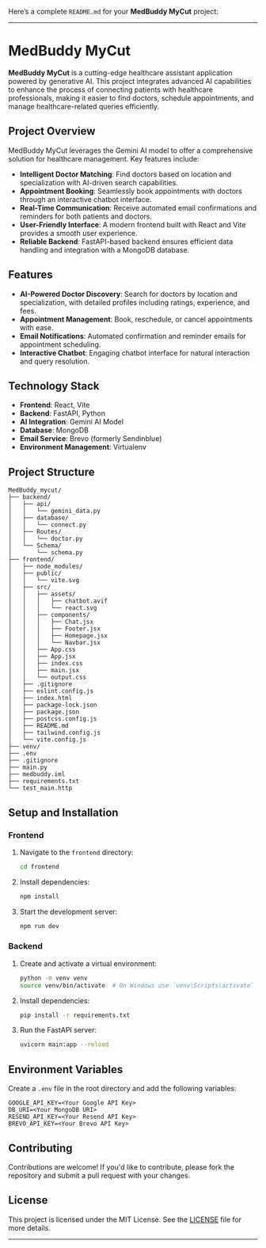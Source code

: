 Here’s a complete `README.md` for your **MedBuddy MyCut** project:

---

# MedBuddy MyCut

**MedBuddy MyCut** is a cutting-edge healthcare assistant application powered by generative AI. This project integrates advanced AI capabilities to enhance the process of connecting patients with healthcare professionals, making it easier to find doctors, schedule appointments, and manage healthcare-related queries efficiently.

## Project Overview

MedBuddy MyCut leverages the Gemini AI model to offer a comprehensive solution for healthcare management. Key features include:

- **Intelligent Doctor Matching**: Find doctors based on location and specialization with AI-driven search capabilities.
- **Appointment Booking**: Seamlessly book appointments with doctors through an interactive chatbot interface.
- **Real-Time Communication**: Receive automated email confirmations and reminders for both patients and doctors.
- **User-Friendly Interface**: A modern frontend built with React and Vite provides a smooth user experience.
- **Reliable Backend**: FastAPI-based backend ensures efficient data handling and integration with a MongoDB database.

## Features

- **AI-Powered Doctor Discovery**: Search for doctors by location and specialization, with detailed profiles including ratings, experience, and fees.
- **Appointment Management**: Book, reschedule, or cancel appointments with ease.
- **Email Notifications**: Automated confirmation and reminder emails for appointment scheduling.
- **Interactive Chatbot**: Engaging chatbot interface for natural interaction and query resolution.

## Technology Stack

- **Frontend**: React, Vite
- **Backend**: FastAPI, Python
- **AI Integration**: Gemini AI Model
- **Database**: MongoDB
- **Email Service**: Brevo (formerly Sendinblue)
- **Environment Management**: Virtualenv

## Project Structure

```
MedBuddy_mycut/
├── backend/
│   ├── api/
│   │   └── gemini_data.py
│   ├── database/
│   │   └── connect.py
│   ├── Routes/
│   │   └── doctor.py
│   └── Schema/
│       └── schema.py
├── frontend/
│   ├── node_modules/
│   ├── public/
│   │   └── vite.svg
│   ├── src/
│   │   ├── assets/
│   │   │   ├── chatbot.avif
│   │   │   └── react.svg
│   │   ├── components/
│   │   │   ├── Chat.jsx
│   │   │   ├── Footer.jsx
│   │   │   ├── Homepage.jsx
│   │   │   └── Navbar.jsx
│   │   ├── App.css
│   │   ├── App.jsx
│   │   ├── index.css
│   │   ├── main.jsx
│   │   └── output.css
│   ├── .gitignore
│   ├── eslint.config.js
│   ├── index.html
│   ├── package-lock.json
│   ├── package.json
│   ├── postcss.config.js
│   ├── README.md
│   ├── tailwind.config.js
│   └── vite.config.js
├── venv/
├── .env
├── .gitignore
├── main.py
├── medbuddy.iml
├── requirements.txt
└── test_main.http
```

## Setup and Installation

### Frontend

1. Navigate to the `frontend` directory:
    ```bash
    cd frontend
    ```

2. Install dependencies:
    ```bash
    npm install
    ```

3. Start the development server:
    ```bash
    npm run dev
    ```

### Backend

1. Create and activate a virtual environment:
    ```bash
    python -m venv venv
    source venv/bin/activate  # On Windows use `venv\Scripts\activate`
    ```

2. Install dependencies:
    ```bash
    pip install -r requirements.txt
    ```

3. Run the FastAPI server:
    ```bash
    uvicorn main:app --reload
    ```

## Environment Variables

Create a `.env` file in the root directory and add the following variables:

```
GOOGLE_API_KEY=<Your Google API Key>
DB_URI=<Your MongoDB URI>
RESEND_API_KEY=<Your Resend API Key>
BREVO_API_KEY=<Your Brevo API Key>
```

## Contributing

Contributions are welcome! If you'd like to contribute, please fork the repository and submit a pull request with your changes.

## License

This project is licensed under the MIT License. See the [LICENSE](LICENSE) file for more details.

---

